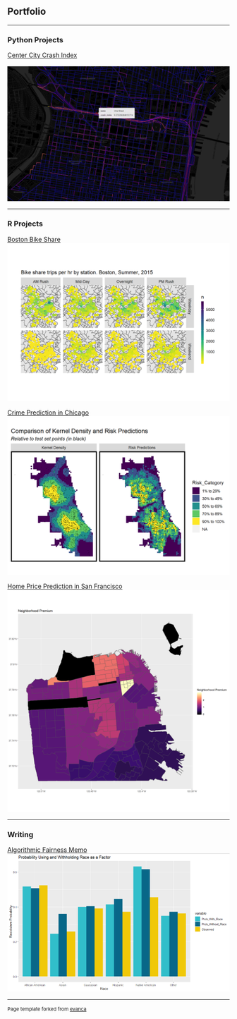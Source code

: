 ## Portfolio

---

### Python Projects

[Center City Crash Index](/portfolio_materials/crash_index.html)
<br><br>
<img src="images/crash_index.png?raw=true"/>

---

### R Projects

[Boston Bike Share](/portfolio_materials/Dodson_Ben_Bike_Share.html)
<img src="images/bike_share.png?raw=true"/>


[Crime Prediction in Chicago](/portfolio_materials/Dodson_Ben_Risk_Prediction.html)
<img src="images/risk_prediction.png?raw=true"/>


[Home Price Prediction in San Francisco](/portfolio_materials/Dodson_Ben_Price_Prediction.html)
<img src="images/price_prediction.png?raw=true"/>

---

### Writing

[Algorithmic Fairness Memo](/portfolio_materials/Dodson_Ben_Algorithm_Fairness.pdf)
<img src="images/algorithm_fairness.png?raw=true"/>


---
<p style="font-size:11px">Page template forked from <a href="https://github.com/evanca/quick-portfolio">evanca</a></p>
<!-- Remove above link if you don't want to attibute -->

